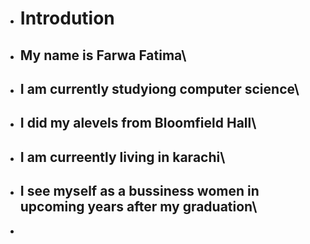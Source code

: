 -    # Introdution

-    ## My name is Farwa Fatima\
-    ## I am currently studyiong computer science\
-    ## I did my alevels from Bloomfield Hall\
-    ## I am curreently living in karachi\
-    ## I see myself as a bussiness women in upcoming years after my graduation\
- 
